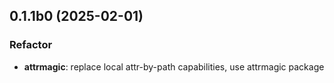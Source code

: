 ## 0.1.1b0 (2025-02-01)

### Refactor

- **attrmagic**: replace local attr-by-path capabilities, use attrmagic package
